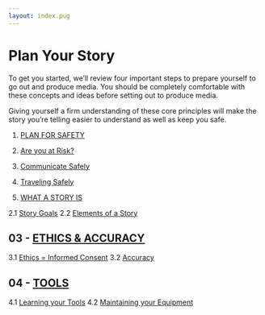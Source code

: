 ```yaml
---
layout: index.pug
---
```


# Plan Your Story

To get you started, we’ll review four important steps to prepare yourself to go out and produce
media. You should be completely comfortable with these concepts and ideas before setting out to produce media.

Giving yourself a firm understanding of these core principles will make the story you’re telling easier to understand as well as keep you safe.

01. [PLAN FOR SAFETY](../content/plan/1-0-planForSafety.md)
   
   2. [Are you at Risk?](../content/plan/1-1-areYouAtRisk.md)
   3. [Communicate Safely](../content/plan/1-2-communicateSafely.md)
   4. [Traveling Safely](../content/plan/1-3-travelingSafely.md)

02. [WHAT A STORY IS](../content/plan/2-0-whatAStoryIs.md)

2.1 [Story Goals](../content/plan/2-1-storyGoals.md)
2.2 [Elements of a Story](../content/plan/2-2-elementsOfAStory.md)

## 03 - [ETHICS & ACCURACY](../content/plan/3-0-ethicsAndAccurary.md)

3.1 [Ethics = Informed Consent](../content/plan/3-1-ethicsEqualsInformedConsent.md)
3.2 [Accuracy](../content/plan/3-2-accuracy.md)

## 04 - [TOOLS](../content/plan/4-0-tools.md)

4.1 [Learning your Tools](../content/plan/4-1-learningYourTools.md)
4.2 [Maintaining your Equipment](../content/plan/4-2-maintainingYourEquipment.md)
